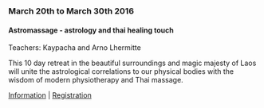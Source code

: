 <div class="event" data-start="20/03/2016" data-end="30/03/2016">

### March 20th to March 30th 2016

#### Astromassage - astrology and thai healing touch

Teachers: Kaypacha and Arno Lhermitte

This 10 day retreat in the beautiful surroundings and magic majesty of Laos will unite the astrological correlations to our physical bodies with the wisdom of modern physiotherapy and Thai massage.

[Information](http://newparadigmastrology.com) | [Registration](http://newparadigmastrology.com/november-20-december-2-2016-the-bambou-island-laos/)

</div>
